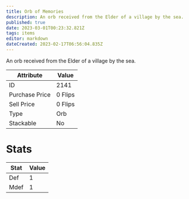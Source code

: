 ```yaml
---
title: Orb of Memories
description: An orb received from the Elder of a village by the sea.
published: true
date: 2023-03-01T00:23:32.821Z
tags: items
editor: markdown
dateCreated: 2023-02-17T06:56:04.835Z
---
```


An orb received from the Elder of a village by the sea.

|Attribute|Value|
|-|-|
|ID|2141|
|Purchase Price|0 Flips|
|Sell Price|0 Flips|
|Type|Orb|
|Stackable|No|

# Stats
|Stat|Value|
|-|-|
|Def|1|
|Mdef|1|

